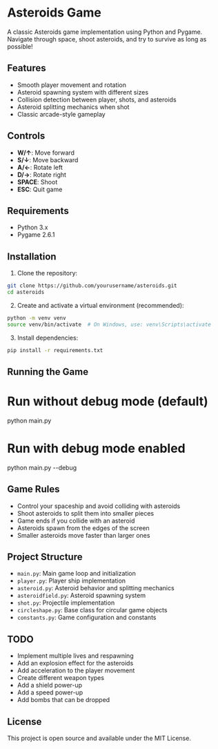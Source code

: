 # Asteroids Game

A classic Asteroids game implementation using Python and Pygame. Navigate through space, shoot asteroids, and try to survive as long as possible!

## Features

- Smooth player movement and rotation
- Asteroid spawning system with different sizes
- Collision detection between player, shots, and asteroids
- Asteroid splitting mechanics when shot
- Classic arcade-style gameplay

## Controls

- **W/↑**: Move forward
- **S/↓**: Move backward
- **A/←**: Rotate left
- **D/→**: Rotate right
- **SPACE**: Shoot
- **ESC**: Quit game

## Requirements

- Python 3.x
- Pygame 2.6.1

## Installation

1. Clone the repository:

```bash
git clone https://github.com/yourusername/asteroids.git
cd asteroids
```

2. Create and activate a virtual environment (recommended):

```bash
python -m venv venv
source venv/bin/activate  # On Windows, use: venv\Scripts\activate
```

3. Install dependencies:

```bash
pip install -r requirements.txt
```

## Running the Game

# Run without debug mode (default)

python main.py

# Run with debug mode enabled

python main.py --debug

## Game Rules

- Control your spaceship and avoid colliding with asteroids
- Shoot asteroids to split them into smaller pieces
- Game ends if you collide with an asteroid
- Asteroids spawn from the edges of the screen
- Smaller asteroids move faster than larger ones

## Project Structure

- `main.py`: Main game loop and initialization
- `player.py`: Player ship implementation
- `asteroid.py`: Asteroid behavior and splitting mechanics
- `asteroidfield.py`: Asteroid spawning system
- `shot.py`: Projectile implementation
- `circleshape.py`: Base class for circular game objects
- `constants.py`: Game configuration and constants

## TODO

- Implement multiple lives and respawning
- Add an explosion effect for the asteroids
- Add acceleration to the player movement
- Create different weapon types
- Add a shield power-up
- Add a speed power-up
- Add bombs that can be dropped

## License

This project is open source and available under the MIT License.
